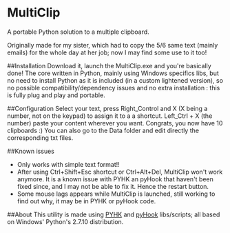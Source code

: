 # MultiClip
A portable Python solution to a multiple clipboard.

Originally made for my sister, which had to copy the 5/6 same text (mainly emails) for the whole day at her job; now I may find some use to it too!

##Installation
Download it, launch the MultiClip.exe and you're basically done! The core written in Python, mainly using Windows specifics libs, but no need to install Python as it is included (in a custom lightened version), so no possible compatibility/dependency issues and no extra installation : this is fully plug and play and portable.

##Configuration
Select your text, press Right_Control and X (X being a number, not on the keypad) to assign it to a a shortcut. Left_Ctrl + X (the number) paste your content wherever you want. Congrats, you now have 10 clipboards :)
You can also go to the Data folder and edit directly the corresponding txt files.

##Known issues
- Only works with simple text format!!
- After using Ctrl+Shift+Esc shortcut or Ctrl+Alt+Del, MultiClip won't work anymore. It is a known issue with PYHK an pyHook that haven't been fixed since, and I may not be able to fix it. Hence the restart button.
- Some mouse lags appears while MultiClip is launched, still working to find out why, it may be in PYHK or pyHook code.

##About
This utility is made using [PYHK](https://github.com/schurpf/pyhk) and [pyHook](http://sourceforge.net/projects/pyhook/) libs/scripts; all based on Windows' Python's 2.7.10 distribution. 
